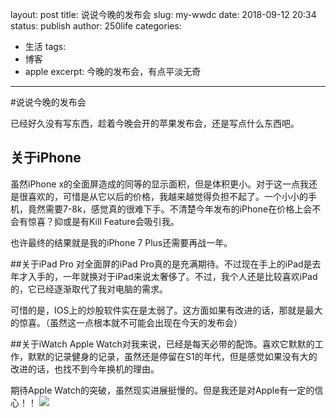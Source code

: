 layout: post
title: 说说今晚的发布会
slug: my-wwdc
date: 2018-09-12 20:34
status: publish
author: 250life
categories: 
  - 生活
tags: 
  - 博客
  - apple
excerpt: 今晚的发布会，有点平淡无奇
---


#说说今晚的发布会

已经好久没有写东西，趁着今晚会开的苹果发布会，还是写点什么东西吧。

## 关于iPhone

虽然iPhone x的全面屏造成的同等的显示面积，但是体积更小。对于这一点我还是很喜欢的，可惜是从它以后的价格，我越来越觉得负担不起了。一个小小的手机，竟然需要7-8k，感觉真的很难下手。不清楚今年发布的iPhone在价格上会不会有惊喜？抑或是有Kill Feature会吸引我。

也许最终的结果就是我的iPhone 7 Plus还需要再战一年。


##关于iPad Pro
对全面屏的iPad Pro真的是充满期待。不过现在手上的iPad是去年才入手的，一年就换对于iPad来说太奢侈了。不过，我个人还是比较喜欢iPad的，它已经逐渐取代了我对电脑的需求。

可惜的是，IOS上的炒股软件实在是太弱了。这方面如果有改进的话，那就是最大的惊喜。（虽然这一点根本就不可能会出现在今天的发布会）

##关于iWatch
Apple Watch对我来说，已经是每天必带的配饰。喜欢它默默的工作，默默的记录健身的记录，虽然还是停留在S1的年代，但是感觉如果没有大的改进的话，也找不到今年换机的理由。

期待Apple Watch的突破，虽然现实进展挺慢的。但是我还是对Apple有一定的信心！！
![](http://qiniu.250life.com/15366726825700.jpg)

